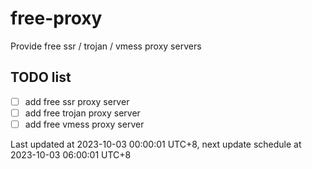 
# free-proxy
Provide free ssr / trojan / vmess proxy servers


## TODO list
- [ ] add free ssr proxy server
- [ ] add free trojan proxy server
- [ ] add free vmess proxy server

Last updated at 2023-10-03 00:00:01 UTC+8, next update schedule at 2023-10-03 06:00:01 UTC+8

